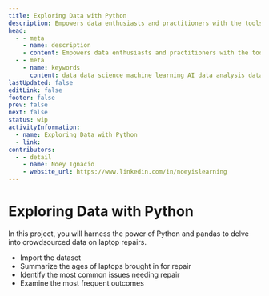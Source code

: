 ```yaml
---
title: Exploring Data with Python
description: Empowers data enthusiasts and practitioners with the tools and knowledge to unlock the potential of data.
head:
  - - meta
    - name: description
    - content: Empowers data enthusiasts and practitioners with the tools and knowledge to unlock the potential of data.
  - - meta
    - name: keywords
      content: data data science machine learning AI data analysis data-driven data enthusiasts data practitioners
lastUpdated: false
editLink: false
footer: false
prev: false
next: false
status: wip
activityInformation:
  - name: Exploring Data with Python
  - link:
contributors:
  - - detail
    - name: Noey Ignacio
    - website_url: https://www.linkedin.com/in/noeyislearning
---
```


# Exploring Data with Python

In this project, you will harness the power of Python and pandas to delve into crowdsourced data on laptop repairs.

- Import the dataset
- Summarize the ages of laptops brought in for repair
- Identify the most common issues needing repair
- Examine the most frequent outcomes
